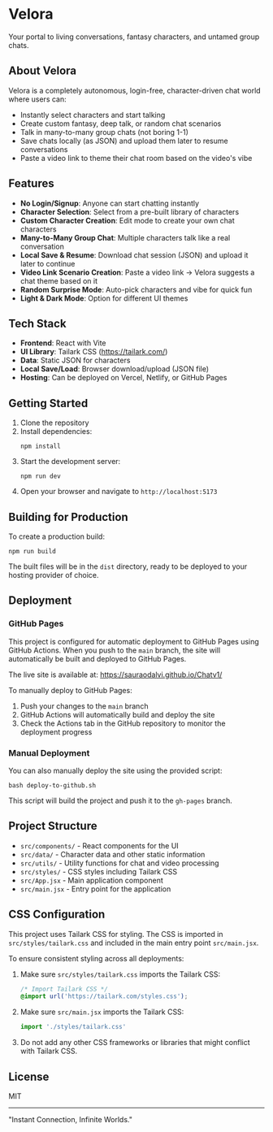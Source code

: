 # Velora

Your portal to living conversations, fantasy characters, and untamed group chats.

## About Velora

Velora is a completely autonomous, login-free, character-driven chat world where users can:

- Instantly select characters and start talking
- Create custom fantasy, deep talk, or random chat scenarios
- Talk in many-to-many group chats (not boring 1-1)
- Save chats locally (as JSON) and upload them later to resume conversations
- Paste a video link to theme their chat room based on the video's vibe

## Features

- **No Login/Signup**: Anyone can start chatting instantly
- **Character Selection**: Select from a pre-built library of characters
- **Custom Character Creation**: Edit mode to create your own chat characters
- **Many-to-Many Group Chat**: Multiple characters talk like a real conversation
- **Local Save & Resume**: Download chat session (JSON) and upload it later to continue
- **Video Link Scenario Creation**: Paste a video link → Velora suggests a chat theme based on it
- **Random Surprise Mode**: Auto-pick characters and vibe for quick fun
- **Light & Dark Mode**: Option for different UI themes

## Tech Stack

- **Frontend**: React with Vite
- **UI Library**: Tailark CSS (https://tailark.com/)
- **Data**: Static JSON for characters
- **Local Save/Load**: Browser download/upload (JSON file)
- **Hosting**: Can be deployed on Vercel, Netlify, or GitHub Pages

## Getting Started

1. Clone the repository
2. Install dependencies:
   ```
   npm install
   ```
3. Start the development server:
   ```
   npm run dev
   ```
4. Open your browser and navigate to `http://localhost:5173`

## Building for Production

To create a production build:

```
npm run build
```

The built files will be in the `dist` directory, ready to be deployed to your hosting provider of choice.

## Deployment

### GitHub Pages

This project is configured for automatic deployment to GitHub Pages using GitHub Actions. When you push to the `main` branch, the site will automatically be built and deployed to GitHub Pages.

The live site is available at: https://sauraodalvi.github.io/Chatv1/

To manually deploy to GitHub Pages:

1. Push your changes to the `main` branch
2. GitHub Actions will automatically build and deploy the site
3. Check the Actions tab in the GitHub repository to monitor the deployment progress

### Manual Deployment

You can also manually deploy the site using the provided script:

```
bash deploy-to-github.sh
```

This script will build the project and push it to the `gh-pages` branch.

## Project Structure

- `src/components/` - React components for the UI
- `src/data/` - Character data and other static information
- `src/utils/` - Utility functions for chat and video processing
- `src/styles/` - CSS styles including Tailark CSS
- `src/App.jsx` - Main application component
- `src/main.jsx` - Entry point for the application

## CSS Configuration

This project uses Tailark CSS for styling. The CSS is imported in `src/styles/tailark.css` and included in the main entry point `src/main.jsx`.

To ensure consistent styling across all deployments:

1. Make sure `src/styles/tailark.css` imports the Tailark CSS:
   ```css
   /* Import Tailark CSS */
   @import url('https://tailark.com/styles.css');
   ```

2. Make sure `src/main.jsx` imports the Tailark CSS:
   ```jsx
   import './styles/tailark.css'
   ```

3. Do not add any other CSS frameworks or libraries that might conflict with Tailark CSS.

## License

MIT

---

"Instant Connection, Infinite Worlds."
